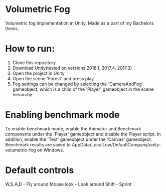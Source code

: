 # Volumetric Fog
Volumetric fog implementation in Unity. Made as a part of my Bachelors thesis.

# How to run:
1. Clone this repository
2. Download Unity(tested on versions 2018.1, 2017.4, 2017.3)
3. Open the project in Unity
4. Open the scene 'Forest' and press play
5. Fog settings can be changed by selecting the 'CameraAndFog' gameobject, which is a child of the 'Player' gameobject in the scene hierarchy

# Enabling benchmark mode
To enable benchmark mode, enable the Animator and Benchmark components under the 'Player' gameobject and disable the Player script. In addition, enable the 'Text' gameobject under the 'Canvas' gameobject. Benchmark results are saved to AppData/LocalLow/DefaultCompany/unity-volumetric-fog on Windows.

# Default controls
W,S,A,D - Fly around
Mouse look - Look around
Shift - Sprint
